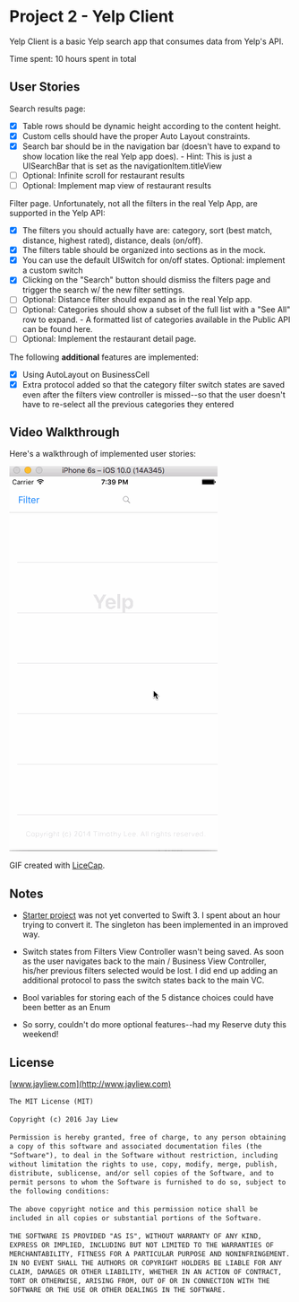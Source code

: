 # Project 2 - Yelp Client

Yelp Client is a basic Yelp search app that consumes data from Yelp's API.

Time spent: 10 hours spent in total

## User Stories

Search results page:

- [x] Table rows should be dynamic height according to the content height.
- [x] Custom cells should have the proper Auto Layout constraints.
- [x] Search bar should be in the navigation bar (doesn't have to expand to show location like the real Yelp app does).
      - Hint: This is just a UISearchBar that is set as the navigationItem.titleView
- [ ] Optional: Infinite scroll for restaurant results
- [ ] Optional: Implement map view of restaurant results

Filter page. Unfortunately, not all the filters in the real Yelp App, are supported in the Yelp API:

- [x] The filters you should actually have are: category, sort (best match, distance, highest rated), distance, deals (on/off).
- [x] The filters table should be organized into sections as in the mock.
- [x] You can use the default UISwitch for on/off states. Optional: implement a custom switch
- [x] Clicking on the "Search" button should dismiss the filters page and trigger the search w/ the new filter settings.
- [ ] Optional: Distance filter should expand as in the real Yelp app.
- [ ] Optional: Categories should show a subset of the full list with a "See All" row to expand.
      - A formatted list of categories available in the Public API can be found here.
- [ ] Optional: Implement the restaurant detail page.

The following **additional** features are implemented:

- [x] Using AutoLayout on BusinessCell
- [x] Extra protocol added so that the category filter switch states are saved even after the filters view controller is missed--so that the user doesn't have to re-select all the previous categories they entered

## Video Walkthrough

Here's a walkthrough of implemented user stories:

![Video Walkthrough](yelp-client.gif)

GIF created with [LiceCap](http://www.cockos.com/licecap/).

## Notes

- [Starter project](https://github.com/jayliew/ios_yelp_swift) was not yet converted to Swift 3. I spent about an hour trying to convert it. The singleton has been implemented in an improved way.

- Switch states from Filters View Controller wasn't being saved. As soon as the user navigates back to the main / Business View Controller, his/her previous filters selected would be lost. I did end up adding an additional protocol to pass the switch states back to the main VC.

- Bool variables for storing each of the 5 distance choices could have been better as an Enum

- So sorry, couldn't do more optional features--had my Reserve duty this weekend!

## License

[www.jayliew.com](http://www.jayliew.com)

    The MIT License (MIT)

    Copyright (c) 2016 Jay Liew

    Permission is hereby granted, free of charge, to any person obtaining a copy of this software and associated documentation files (the "Software"), to deal in the Software without restriction, including without limitation the rights to use, copy, modify, merge, publish, distribute, sublicense, and/or sell copies of the Software, and to permit persons to whom the Software is furnished to do so, subject to the following conditions:

    The above copyright notice and this permission notice shall be included in all copies or substantial portions of the Software.

    THE SOFTWARE IS PROVIDED "AS IS", WITHOUT WARRANTY OF ANY KIND, EXPRESS OR IMPLIED, INCLUDING BUT NOT LIMITED TO THE WARRANTIES OF MERCHANTABILITY, FITNESS FOR A PARTICULAR PURPOSE AND NONINFRINGEMENT. IN NO EVENT SHALL THE AUTHORS OR COPYRIGHT HOLDERS BE LIABLE FOR ANY CLAIM, DAMAGES OR OTHER LIABILITY, WHETHER IN AN ACTION OF CONTRACT, TORT OR OTHERWISE, ARISING FROM, OUT OF OR IN CONNECTION WITH THE SOFTWARE OR THE USE OR OTHER DEALINGS IN THE SOFTWARE.
